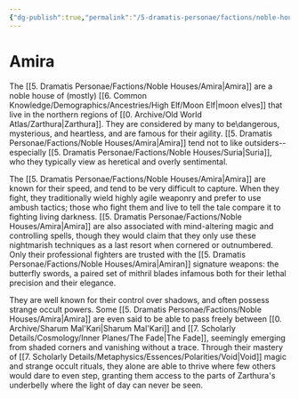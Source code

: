 ```yaml
---
{"dg-publish":true,"permalink":"/5-dramatis-personae/factions/noble-houses/amira/"}
---
```


# Amira

The [[5. Dramatis Personae/Factions/Noble Houses/Amira\|Amira]] are a noble house of (mostly) [[6. Common Knowledge/Demographics/Ancestries/High Elf/Moon Elf\|moon elves]] that live in the northern regions of [[0. Archive/Old World Atlas/Zarthura\|Zarthura]]. They are considered by many to be\dangerous, mysterious, and heartless, and are famous for their agility. [[5. Dramatis Personae/Factions/Noble Houses/Amira\|Amira]] tend not to like outsiders-- especially [[5. Dramatis Personae/Factions/Noble Houses/Suria\|Suria]], who they typically view as heretical and overly sentimental. 

The [[5. Dramatis Personae/Factions/Noble Houses/Amira\|Amira]] are known for their speed, and tend to be very difficult to capture. When they fight, they traditionally wield highly agile weaponry and prefer to use ambush tactics; those who fight them and live to tell the tale compare it to fighting living darkness. [[5. Dramatis Personae/Factions/Noble Houses/Amira\|Amira]] are also associated with mind-altering magic and controlling spells, though they would claim that they only use these nightmarish techniques as a last resort when cornered or outnumbered. Only their professional fighters are trusted with the [[5. Dramatis Personae/Factions/Noble Houses/Amira\|Amiran]] signature weapons: the butterfly swords, a paired set of mithril blades infamous both for their lethal precision and their elegance. 

They are well known for their control over shadows, and often possess strange occult powers. Some [[5. Dramatis Personae/Factions/Noble Houses/Amira\|Amira]] are even said to be able to pass freely between [[0. Archive/Sharum Mal'Kari\|Sharum Mal'Kari]] and [[7. Scholarly Details/Cosmology/Inner Planes/The Fade\|The Fade]], seemingly emerging from shaded corners and vanishing without a trace. Through their mastery of [[7. Scholarly Details/Metaphysics/Essences/Polarities/Void\|Void]] magic and strange occult rituals, they alone are able to thrive where few others would dare to even step, granting them access to the parts of Zarthura's underbelly where the light of day can never be seen.










